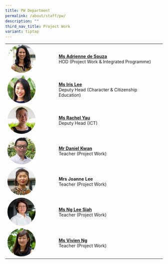 ```yaml
---
title: PW Department
permalink: /about/staff/pw/
description: ""
third_nav_title: Project Work
variant: tiptap
---
```

<table>
<tbody>
<tr>
<td rowspan="1" colspan="1">
<div class="isomer-image-wrapper">
<img style="width: 60%;" height="auto" width="100%" src="/images/Staff/PW-Adrienne-de-Souza_s.jpg">
</div>
</td>
<td rowspan="1" colspan="1">
<p><strong><a href="/about/staff/pw/ms-adrienne-de-souza/" rel="noopener noreferrer nofollow" target="_blank">Ms Adrienne de Souza</a></strong> 
<br>HOD (Project Work &amp; Integrated Programme)</p>
</td>
</tr>
<tr>
<td rowspan="1" colspan="1">
<div class="isomer-image-wrapper">
<img style="width: 60%;" height="auto" width="100%" src="/images/Staff/PW-Iris-Lee_s-2.jpg">
</div>
</td>
<td rowspan="1" colspan="1">
<p><strong><a href="/about/staff/pw/ms-iris-lee/" rel="noopener noreferrer nofollow" target="_blank">Ms Iris Lee</a></strong> 
<br>Deputy Head (Character &amp; Citizenship Education)</p>
</td>
</tr>
<tr>
<td rowspan="1" colspan="1">
<div class="isomer-image-wrapper">
<img style="width: 60%;" height="auto" width="100%" src="/images/Staff/Sci-Rachel-Yau_s.jpg">
</div>
</td>
<td rowspan="1" colspan="1">
<p><strong><a href="/about/staff/pw/ms-rachel-yau/" rel="noopener noreferrer nofollow" target="_blank">Ms Rachel Yau</a></strong> 
<br>Deputy Head (ICT)</p>
</td>
</tr>
<tr>
<td rowspan="1" colspan="1">
<div class="isomer-image-wrapper">
<img style="width: 60%;" height="auto" width="100%" src="/images/Staff/PW_DanielKwan_s.jpg">
</div>
</td>
<td rowspan="1" colspan="1">
<p><strong><a href="/about/staff/pw/mr-daniel-kwan/" rel="noopener noreferrer nofollow" target="_blank">Mr Daniel Kwan</a></strong> 
<br>Teacher (Project Work)</p>
</td>
</tr>
<tr>
<td rowspan="1" colspan="1">
<div class="isomer-image-wrapper">
<img style="width: 60%;" height="auto" width="100%" src="/images/Staff/EL-Joanne-Lee_s.jpg">
</div>
</td>
<td rowspan="1" colspan="1">
<p><strong>Mrs Joanne Lee </strong>
<br>Teacher (Project Work)</p>
</td>
</tr>
<tr>
<td rowspan="1" colspan="1">
<div class="isomer-image-wrapper">
<img style="width: 60%;" height="auto" width="100%" src="/images/Staff/PW-Ng-Lee-Siah_s.jpg">
</div>
</td>
<td rowspan="1" colspan="1">
<p><strong><a href="/about/staff/pw/ms-ng-lee-siah/" rel="noopener noreferrer nofollow" target="_blank">Ms Ng Lee Siah</a></strong> 
<br>Teacher (Project Work)</p>
</td>
</tr>
<tr>
<td rowspan="1" colspan="1">
<div class="isomer-image-wrapper">
<img style="width: 60%;" height="auto" width="100%" src="/images/Staff/Sci-Vivien-Ng_s.jpg">
</div>
</td>
<td rowspan="1" colspan="1">
<p><strong><a href="/about/staff/pw/ms-vivien-ng/" rel="noopener noreferrer nofollow" target="_blank">Ms Vivien Ng</a></strong> 
<br>Teacher (Project Work)</p>
</td>
</tr>
</tbody>
</table>
<p></p>
<p></p>
<p></p>
<p></p>
<p></p>
<p></p>
<p></p>